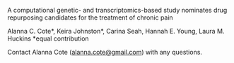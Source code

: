 A computational genetic- and transcriptomics-based study nominates drug repurposing candidates for the treatment of chronic pain

Alanna C. Cote*, Keira Johnston*, Carina Seah, Hannah E. Young, Laura M. Huckins
*equal contribution


Contact Alanna Cote (alanna.cote@gmail.com) with any questions.
